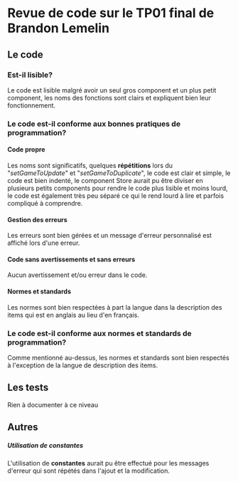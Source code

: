 # Revue de code sur le TP01 final de Brandon Lemelin

## Le code

### Est-il lisible?

Le code est lisible malgré avoir un seul gros component et un plus petit component, les noms des fonctions sont clairs et expliquent bien leur fonctionnement.

### Le code est-il conforme aux bonnes pratiques de programmation?

#### Code propre

Les noms sont significatifs, quelques **répétitions** lors du "_setGameToUpdate_" et "_setGameToDuplicate_", le code est clair et simple, le code est bien indenté, le component Store aurait pu être diviser en plusieurs petits components pour rendre le code plus lisible et moins lourd, le code est également très peu séparé ce qui le rend lourd à lire et parfois compliqué à comprendre.

#### Gestion des erreurs

Les erreurs sont bien gérées et un message d'erreur personnalisé est affiché lors d'une erreur.

#### Code sans avertissements et sans erreurs

Aucun avertissement et/ou erreur dans le code.

#### Normes et standards

Les normes sont bien respectées à part la langue dans la description des items qui est en anglais au lieu d'en français.

### Le code est-il conforme aux normes et standards de programmation?

Comme mentionné au-dessus, les normes et standards sont bien respectés à l'exception de la langue de description des items.

## Les tests

Rien à documenter à ce niveau

## Autres

##### Utilisation de constantes

L'utilisation de **constantes** aurait pu être effectué pour les messages d'erreur qui sont répétés dans l'ajout et la modification.

